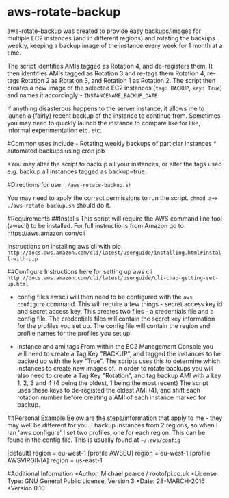 # aws-rotate-backup
aws-rotate-backup was created to provide easy backups/images for multiple EC2 instances (and in different regions) and rotating the backups weekly, keeping a backup image of the instance every week for 1 month at a time. 

The script identifies AMIs tagged as Rotation 4, and de-registers them. It then identifies AMIs tagged as Rotation 3 and re-tags them Rotation 4, re-tags Rotation 2 as Rotation 3, and Rotation 1 as Rotation 2. 
The script then creates a new image of the selected EC2 instances (`tag: BACKUP`, `key: True`) and names it accordingly - `INSTANCENAME_BACKUP_DATE`

If anything disasterous happens to the server instance, it allows me to launch a (fairly) recent backup of the instance to continue from. Sometimes you may need to quickly launch the instance to compare like for like, informal experimentation etc. etc.

#Common uses include - 
Rotating weekly backups of particlar instances
	* automated backups using cron job

*You may alter the script to backup all your instances, or alter the tags used e.g. backup all instances tagged as backup=true.

#Directions for use:
`./aws-rotate-backup.sh`

You may need to apply the correct permissions to run the script. `chmod a+x ./aws-rotate-backup.sh` should do it. 

#Requirements
##Installs
This script will require the AWS command line tool (awscli) to be installed. 
For full instructions from Amazon go to https://aws.amazon.com/cli

Instructions on installing aws cli with pip `http://docs.aws.amazon.com/cli/latest/userguide/installing.html#install-with-pip`

##Configure
Instructions here for setting up aws cli  `http://docs.aws.amazon.com/cli/latest/userguide/cli-chap-getting-set-up.html`

* config files
awscli will then need to be configured with the `aws configure` command. This will require a few things - secret access key id and secret access key.
This creates two files - a credentials file and a config file.
The credentials files will contain the secret key information for the profiles you set up. The config file will contain the region and profile names for the profiles you set up.

* instance and ami tags
From within the EC2 Management Console you will need to create a Tag Key "BACKUP", and tagged the instances to be backed up with the key "True". The scripts uses this to determine which instances to create new images of. 
In order to rotate backups you will also need to create a Tag Key "Rotation", and tag backup AMI with a key 1, 2, 3 and 4 (4 being the oldest, 1 being the most recent) The script uses these keys to de-registed the oldest AMI (4), and shift each rotation number before creating a AMI of each instance marked for backup.

##Personal Example
Below are the steps/information that apply to me - they may well be different for you. 
I backup instances from 2 regions, so when I ran 'aws configure' I set two profiles, one for each region. This can be found in the config file. 
This is usually found at `~/.aws/config`

[default]
region = eu-west-1
[profile AWSEU]
region = eu-west-1
[profile AWSVIRGINIA]
region = us-east-1


#Additional Information
*Author: Michael pearce / rootofpi.co.uk
*License Type: GNU General Public License, Version 3
*Date: 28-MARCH-2016
*Version 0.10
